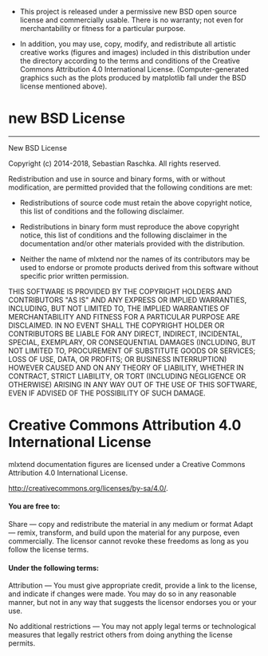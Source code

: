 - This project is released under a permissive new BSD open source license and commercially usable. There is no warranty; not even for merchantability or fitness for a particular purpose.

- In addition, you may use, copy, modify, and redistribute all artistic creative works (figures and images) included in this distribution under the directory 
according to the terms and conditions of the Creative Commons Attribution 4.0 International License. (Computer-generated graphics such as the plots produced by matplotlib fall under the BSD license mentioned above).


# new BSD License

---

New BSD License

Copyright (c) 2014-2018, Sebastian Raschka. All rights reserved.


Redistribution and use in source and binary forms, with or without
modification, are permitted provided that the following conditions are met:

* Redistributions of source code must retain the above copyright notice, this
  list of conditions and the following disclaimer.

* Redistributions in binary form must reproduce the above copyright notice,
  this list of conditions and the following disclaimer in the documentation
  and/or other materials provided with the distribution.

* Neither the name of mlxtend nor the names of its
  contributors may be used to endorse or promote products derived from
  this software without specific prior written permission.

THIS SOFTWARE IS PROVIDED BY THE COPYRIGHT HOLDERS AND CONTRIBUTORS "AS IS"
AND ANY EXPRESS OR IMPLIED WARRANTIES, INCLUDING, BUT NOT LIMITED TO, THE
IMPLIED WARRANTIES OF MERCHANTABILITY AND FITNESS FOR A PARTICULAR PURPOSE ARE
DISCLAIMED. IN NO EVENT SHALL THE COPYRIGHT HOLDER OR CONTRIBUTORS BE LIABLE
FOR ANY DIRECT, INDIRECT, INCIDENTAL, SPECIAL, EXEMPLARY, OR CONSEQUENTIAL
DAMAGES (INCLUDING, BUT NOT LIMITED TO, PROCUREMENT OF SUBSTITUTE GOODS OR
SERVICES; LOSS OF USE, DATA, OR PROFITS; OR BUSINESS INTERRUPTION) HOWEVER
CAUSED AND ON ANY THEORY OF LIABILITY, WHETHER IN CONTRACT, STRICT LIABILITY,
OR TORT (INCLUDING NEGLIGENCE OR OTHERWISE) ARISING IN ANY WAY OUT OF THE USE
OF THIS SOFTWARE, EVEN IF ADVISED OF THE POSSIBILITY OF SUCH DAMAGE.


# Creative Commons Attribution 4.0 International License


mlxtend documentation figures are licensed under a
Creative Commons Attribution 4.0 International License.

<http://creativecommons.org/licenses/by-sa/4.0/>.

#### You are free to:


Share — copy and redistribute the material in any medium or format
Adapt — remix, transform, and build upon the material
for any purpose, even commercially.
The licensor cannot revoke these freedoms as long as you follow the license terms.

#### Under the following terms:

Attribution — You must give appropriate credit, provide a link to the license, and indicate if changes were made. You may do so in any reasonable manner, but not in any way that suggests the licensor endorses you or your use.

No additional restrictions — You may not apply legal terms or technological measures that legally restrict others from doing anything the license permits.
